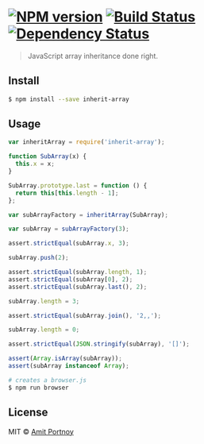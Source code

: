 #  [![NPM version][npm-image]][npm-url] [![Build Status][travis-image]][travis-url] [![Dependency Status][daviddm-image]][daviddm-url]

> JavaScript array inheritance done right.

## Install

```sh
$ npm install --save inherit-array
```


## Usage

```js
var inheritArray = require('inherit-array');

function SubArray(x) {
  this.x = x;
}

SubArray.prototype.last = function () {
  return this[this.length - 1];
};

var subArrayFactory = inheritArray(SubArray);

var subArray = subArrayFactory(3);

assert.strictEqual(subArray.x, 3);

subArray.push(2);

assert.strictEqual(subArray.length, 1);
assert.strictEqual(subArray[0], 2);
assert.strictEqual(subArray.last(), 2);

subArray.length = 3;

assert.strictEqual(subArray.join(), '2,,');

subArray.length = 0;

assert.strictEqual(JSON.stringify(subArray), '[]');

assert(Array.isArray(subArray));
assert(subArray instanceof Array);

```

```sh
# creates a browser.js
$ npm run browser
```


## License

MIT © [Amit Portnoy](https://github.com/amitport)

[npm-image]: https://badge.fury.io/js/inherit-array.svg
[npm-url]: https://npmjs.org/package/inherit-array
[travis-image]: https://travis-ci.org/amitport/inherit-array.svg?branch=master
[travis-url]: https://travis-ci.org/amitport/inherit-array
[daviddm-image]: https://david-dm.org/amitport/inherit-array.svg?theme=shields.io
[daviddm-url]: https://david-dm.org/amitport/inherit-array
